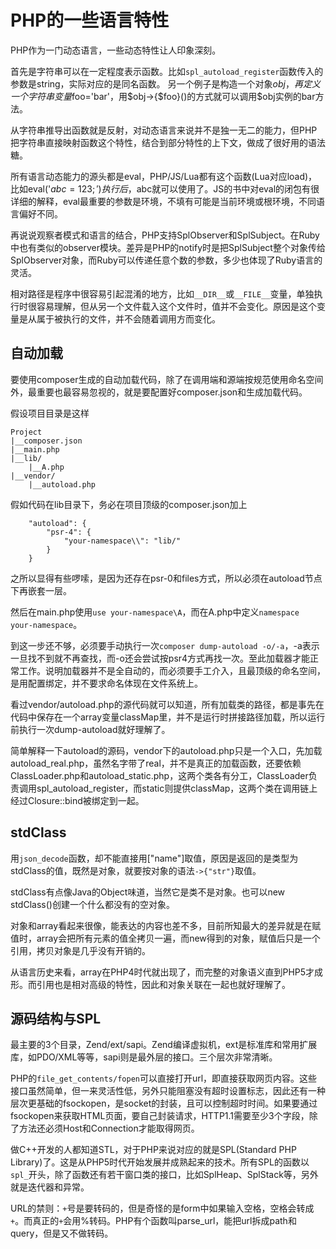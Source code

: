 PHP的一些语言特性
====
PHP作为一门动态语言，一些动态特性让人印象深刻。

首先是字符串可以在一定程度表示函数。比如`spl_autoload_register`函数传入的参数是string，实际对应的是同名函数。
另一个例子是构造一个对象$obj，再定义一个字符串变量$foo='bar'，用$obj->{$foo}()的方式就可以调用$obj实例的bar方法。

从字符串推导出函数就是反射，对动态语言来说并不是独一无二的能力，但PHP把字符串直接映射函数这个特性，结合到部分特性的上下文，做成了很好用的语法糖。

所有语言动态能力的源头都是eval，PHP/JS/Lua都有这个函数(Lua对应load)，比如eval('$abc=123;')执行后，$abc就可以使用了。JS的书中对eval的闭包有很详细的解释，eval最重要的参数是环境，不填有可能是当前环境或根环境，不同语言偏好不同。

再说说观察者模式和语言的结合，PHP支持SplObserver和SplSubject。在Ruby中也有类似的observer模块。差异是PHP的notify时是把SplSubject整个对象传给SplObserver对象，而Ruby可以传递任意个数的参数，多少也体现了Ruby语言的灵活。

相对路径是程序中很容易引起混淆的地方，比如`__DIR__`或`__FILE__`变量，单独执行时很容易理解，但从另一个文件载入这个文件时，值并不会变化。原因是这个变量是从属于被执行的文件，并不会随着调用方而变化。

自动加载
--
要使用composer生成的自动加载代码，除了在调用端和源端按规范使用命名空间外，最重要也最容易忽视的，就是要配置好composer.json和生成加载代码。

假设项目目录是这样
```
Project
|__composer.json
|__main.php
|__lib/
    |__A.php
|__vendor/
    |__autoload.php
```

假如代码在lib目录下，务必在项目顶级的composer.json加上
```
    "autoload": {
        "psr-4": {
            "your-namespace\\": "lib/"
        }
    }
```
之所以显得有些啰嗦，是因为还存在psr-0和files方式，所以必须在autoload节点下再嵌套一层。

然后在main.php使用`use your-namespace\A`，而在A.php中定义`namespace your-namespace`。

到这一步还不够，必须要手动执行一次`composer dump-autoload -o/-a`，-a表示一旦找不到就不再查找，而-o还会尝试按psr4方式再找一次。至此加载器才能正常工作。说明加载器并不是全自动的，而必须要手工介入，且最顶级的命名空间，是用配置绑定，并不要求命名体现在文件系统上。

看过vendor/autoload.php的源代码就可以知道，所有加载类的路径，都是事先在代码中保存在一个array变量classMap里，并不是运行时拼接路径加载，所以运行前执行一次dump-autoload就好理解了。

简单解释一下autoload的源码，vendor下的autoload.php只是一个入口，先加载autoload\_real.php，虽然名字带了real，并不是真正的加载函数，还要依赖ClassLoader.php和autoload\_static.php，这两个类各有分工，ClassLoader负责调用spl_autoload_register，而static则提供classMap，这两个类在调用链上经过Closure::bind被绑定到一起。

stdClass
----
用`json_decode`函数，却不能直接用["name"]取值，原因是返回的是类型为stdClass的值，既然是对象，就要按对象的语法`->{"str"}`取值。

stdClass有点像Java的Object味道，当然它是类不是对象。也可以new stdClass()创建一个什么都没有的空对象。

对象和array看起来很像，能表达的内容也差不多，目前所知最大的差异就是在赋值时，array会把所有元素的值全拷贝一遍，而new得到的对象，赋值后只是一个引用，拷贝对象是几乎没有开销的。

从语言历史来看，array在PHP4时代就出现了，而完整的对象语义直到PHP5才成形。而引用也是相对高级的特性，因此和对象关联在一起也就好理解了。

源码结构与SPL
----
最主要的3个目录，Zend/ext/sapi。Zend编译虚拟机，ext是标准库和常用扩展库，如PDO/XML等等，sapi则是最外层的接口。三个层次非常清晰。

PHP的`file_get_contents/fopen`可以直接打开url，即直接获取网页内容。这些接口虽然简单，但一来灵活性低，另外只能阻塞没有超时设置标志，因此还有一种层次更基础的fsockopen，是socket的封装，且可以控制超时时间。如果要通过fsockopen来获取HTML页面，要自己封装请求，HTTP1.1需要至少3个字段，除了方法还必须Host和Connection才能取得网页。

做C++开发的人都知道STL，对于PHP来说对应的就是SPL(Standard PHP Library)了。这是从PHP5时代开始发展并成熟起来的技术。所有SPL的函数以`spl_`开头，除了函数还有若干窗口类的接口，比如SplHeap、SplStack等，另外就是迭代器和异常。

URL的禁则：`+`号是要转码的，但是奇怪的是form中如果输入空格，空格会转成`+`。而真正的`+`会用%转码。PHP有个函数叫parse_url，能把url拆成path和query，但是又不做转码。
